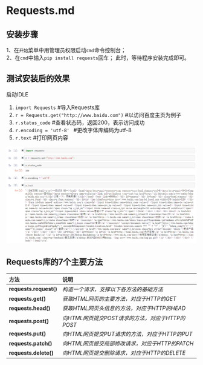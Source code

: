 Requests.md
===

安装步骤
---
1、在`开始`菜单中用管理员权限启动`cmd`命令控制台；  
2、在`cmd`中输入`pip install requests`回车；
此时，等待程序安装完成即可。

测试安装后的效果
---
启动IDLE  
1. `import Requests`  #导入Requests库
2. `r = Requests.get("http://www.baidu.com")` #以访问百度主页为例子  
3. `r.status_code` #查看状态码，返回200，表示访问成功
4. `r.encoding = 'utf-8' ` #更改字体库编码为utf-8
5. `r.text` #打印网页内容

![](https://github.com/lin5188/XH_Notes/blob/master/DOC/Python/Python_Note/Reptiles/PNG/1.png)

Requests库的7个主要方法
---

|方法|说明|
|:---|:---|
|**requests.request()**|_构造一个请求，支撑以下各方法的基础方法_|
|__requests.get()__|_获取HTML网页的主要方法，对应于HTTP的GET_|
|**requests.head()**|_获取HTML网页头信息的方法，对应于HTTP的HEAD_|
|**requests.post()**|_向HTML网页提交POST请求的方法，对应于HTTP的POST_|
|**requests.put()**|_向HTML网页提交PUT请求的方法，对应于HTTP的PUT_|
|**requests.patch()**|_向HTML网页提交局部修改请求，对应于HTTP的PATCH_|
|**requests.delete()**|_向HTML网页提交删除请求，对应于HTTP的DELETE_|



